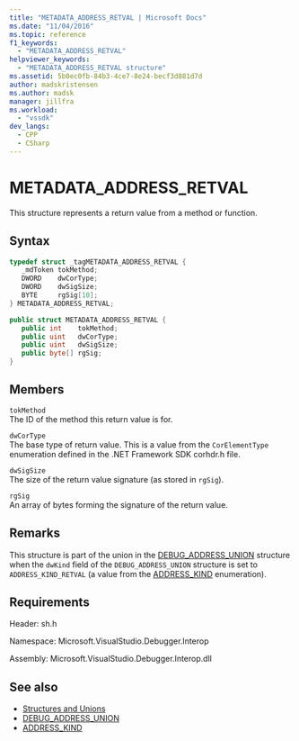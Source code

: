 ```yaml
---
title: "METADATA_ADDRESS_RETVAL | Microsoft Docs"
ms.date: "11/04/2016"
ms.topic: reference
f1_keywords:
  - "METADATA_ADDRESS_RETVAL"
helpviewer_keywords:
  - "METADATA_ADDRESS_RETVAL structure"
ms.assetid: 5b0ec0fb-84b3-4ce7-8e24-becf3d881d7d
author: madskristensen
ms.author: madsk
manager: jillfra
ms.workload:
  - "vssdk"
dev_langs:
  - CPP
  - CSharp
---
```

# METADATA_ADDRESS_RETVAL
This structure represents a return value from a method or function.

## Syntax

```cpp
typedef struct _tagMETADATA_ADDRESS_RETVAL {
   _mdToken tokMethod;
   DWORD    dwCorType;
   DWORD    dwSigSize;
   BYTE     rgSig[10];
} METADATA_ADDRESS_RETVAL;
```

```csharp
public struct METADATA_ADDRESS_RETVAL {
   public int    tokMethod;
   public uint   dwCorType;
   public uint   dwSigSize;
   public byte[] rgSig;
}
```

## Members
 `tokMethod`\
 The ID of the method this return value is for.

 `dwCorType`\
 The base type of return value. This is a value from the `CorElementType` enumeration defined in the .NET Framework SDK corhdr.h file.

 `dwSigSize`\
 The size of the return value signature (as stored in `rgSig`).

 `rgSig`\
 An array of bytes forming the signature of the return value.

## Remarks
 This structure is part of the union in the [DEBUG_ADDRESS_UNION](../../../extensibility/debugger/reference/debug-address-union.md) structure when the `dwKind` field of the `DEBUG_ADDRESS_UNION` structure is set to `ADDRESS_KIND_RETVAL` (a value from the [ADDRESS_KIND](../../../extensibility/debugger/reference/address-kind.md) enumeration).

## Requirements
 Header: sh.h

 Namespace: Microsoft.VisualStudio.Debugger.Interop

 Assembly: Microsoft.VisualStudio.Debugger.Interop.dll

## See also
- [Structures and Unions](../../../extensibility/debugger/reference/structures-and-unions.md)
- [DEBUG_ADDRESS_UNION](../../../extensibility/debugger/reference/debug-address-union.md)
- [ADDRESS_KIND](../../../extensibility/debugger/reference/address-kind.md)